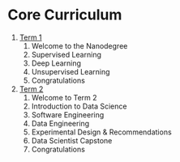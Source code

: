 # Core Curriculum

  1. [Term 1](https://github.com/simonerigoni/udacity/tree/master/data_scientist_nanodegree/core_curriculum/term_1)
      1. Welcome to the Nanodegree
      2. Supervised Learning
      3. Deep Learning
      4. Unsupervised Learning
      5. Congratulations
  2. [Term 2](https://github.com/simonerigoni/udacity/tree/master/data_scientist_nanodegree/core_curriculum/term_2)
      1. Welcome to Term 2
      2. Introduction to Data Science
      3. Software Engineering
      4. Data Engineering
      5. Experimental Design & Recommendations
      6. Data Scientist Capstone
      7. Congratulations
